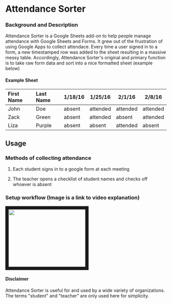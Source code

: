 # Attendance Sorter
### Background and Description
Attendance Sorter is a Google Sheets add-on to help people manage attendance with Google Sheets and Forms. It grew out of the frustration of using Google Apps to collect attendace. Every time a user signed in to a form, a new timestamped row was added to the sheet resulting in a massive messy table. Accordingly, Attendance Sorter's original and primary function is to take raw form data and sort into a nice formatted sheet (example below)

#### Example Sheet

| First Name    | Last Name     |1/18/16|1/25/16|2/1/16|2/8/16|
| :------------- |:-------------| -----|---|---|---|
| John | Doe |absent|attended|attended|attended|
| Zack | Green |absent|attended|absent|attended|
| Liza | Purple |absent|absent|attended|absent|

## Usage

### Methods of collecting attendance

1. Each student signs in to a google form at each meeting

2. The teacher opens a checklist of student names and checks off whoever is absent

### Setup workflow (Image is a link to video explanation)

<a href="https://www.youtube.com/watch?v=uB6Yd5HqMv0" target="_blank"><img src="http://img.youtube.com/vi/uB6Yd5HqMv0/hqdefault.jpg" 
alt="" width="240" height="180" border="10" /></a>

#### Disclaimer
Attendance Sorter is useful for and used by a wide variety of organizations. The terms "student" and "teacher" are only used here for simplicity.